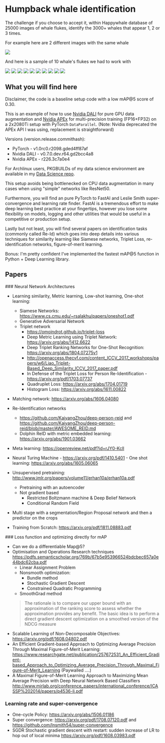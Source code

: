 # Humpback whale identification

The challenge if you choose to accept it, within Happywhale database of 25000 images of whale flukes,
identify the 3000+ whales that appear 1, 2 or 3 times.

For example here are 2 different images with the same whale

![](images/happy-whale.jpg)

And here is a sample of 10 whale's flukes we had to work with

![](images/0a0c1df99.jpg)
![](images/0a00c7a0f.jpg)
![](images/0a1a0c3f7.jpg)
![](images/0a1aa01e8.jpg)
![](images/0a1a6d6df.jpg)
![](images/0a2af3c79.jpg)
![](images/0a2b7202c.jpg)
![](images/00a3dd76f.jpg)
![](images/0a3e0cc22.jpg)
![](images/0a4b8ecf9.jpg)

## What you will find here

Disclaimer, the code is a baseline setup code with a low mAP@5 score of 0.30.

This is an example of how to use [Nvidia DALI](https://github.com/NVIDIA/DALI) for pure GPU data augmentation and [Nvidia APEx](https://github.com/NVIDIA/apex) for multi-precision training (FP16+FP32) on a 2x2080Ti setup with PyTorch `DataParallel`. (Note: Nvidia deprecated the APEx API I was using, replacement is straightforward)

Versions (version.release.commithash):
  - PyTorch - v1.0rc0.r2098.gded4ff87af
  - Nvidia DALI - v0.7.0.dev.r64.gd2bcc4a8
  - Nvidia APEx - r226.3c7a0e4

For Archlinux users, PKGBUILDs of my data science environment are available in my [Data Science repo](https://github.com/mratsim/Arch-Data-Science/tree/8d398b2aea2114a039b286a4c194d967ca01af6f).

This setup avoids being bottlenecked on CPU data augmentation in many cases when using "simple" networks like ResNet50.

Furthermore, you will find an pure PyTorch to FastAI and Leslie Smith super-convergence and learning rate finder. FastAI is a tremendous effort to make deep learning best practice at your fingertips, however you lose some flexibility on models, logging and other utilities that would be useful in a competitive or production setup.

Lastly but not least, you will find several papers on identification tasks (commonly called Re-Id) which goes into deep details into various techniques for similarity learning like Siamese networks, Triplet Loss, re-identification networks, figure-of-merit learning.

Bonus: I'm pretty confident I've implemented the fastest mAP@5 function in Python + Deep Learning library.

## Papers
### Neural Network Architectures

- Learning similarity, Metric learning, Low-shot learning, One-shot learning:
    - Siamese Networks: https://www.cs.cmu.edu/~rsalakhu/papers/oneshot1.pdf
    - Generative Adversarial Network
    - Triplet network
      - https://omoindrot.github.io/triplet-loss
      - Deep Metric Learning using Triplet Network: https://arxiv.org/abs/1412.6622
      - Deep Triplet Ranking Networks for One-Shot Recognition: https://arxiv.org/abs/1804.07275v1
      - http://openaccess.thecvf.com/content_ICCV_2017_workshops/papers/w6/Liao_Triplet-Based_Deep_Similarity_ICCV_2017_paper.pdf
      - In Defense of the Triplet Loss for Person Re-Identification - https://arxiv.org/pdf/1703.07737
      - Quadruplet Loss: https://arxiv.org/abs/1704.01719
      - Histogram Loss: https://arxiv.org/abs/1611.00822
- Matching network: https://arxiv.org/abs/1606.04080
- Re-Identification networks
  - https://github.com/KaiyangZhou/deep-person-reid and https://github.com/KaiyangZhou/deep-person-reid/blob/master/AWESOME_REID.md
  - Dolphin ReID with metric embedded learning: https://arxiv.org/abs/1901.03662
- Meta learning: https://openreview.net/pdf?id=rJY0-Kcll
- Neural Turing Machine
      - https://arxiv.org/pdf/1410.5401
      - One shot learning: https://arxiv.org/abs/1605.06065
- Unsupervised pretraining: http://www.jmlr.org/papers/volume11/erhan10a/erhan10a.pdf
  - Pretraining with an autoencoder
  - Not gradient based
    - Restricted Boltzmann machine & Deep Belief Network
    - Conditional Random Field
- Multi stage with a segmentation/Region Proposal network and then a predictor on the crops

- Training from Scratch: https://arxiv.org/pdf/1811.08883.pdf

### Loss function and optimizing directly for mAP

- Can we do a differentiable Map@5?
- Optimisation and Operations Research techniques
  https://pdfs.semanticscholar.org/769b/67b5e953966524bdcbec657a0e44bdc62cba.pdf
  - Linear Assignment Problem
  - Nonsmooth optimization:
    - Bundle method
    - Stochastic Gradient Descent
    - Constrained Quadratic Programming
  - SmoothGrad method
  > The rationale is to compare our upper bound with an
  > approximation of the ranking score to assess whether
  > the approximation provides any benefit.  The basic idea is to perform a direct gradient
  > descent optimization on a smoothed version of the NDCG measure
- Scalable Learning of Non-Decomposable Objectives: https://arxiv.org/pdf/1608.04802.pdf
- An Efficient Gradient-based Approach to Optimizing Average Precision Through Maximal Figure-of-Merit Learning:
  https://www.researchgate.net/publication/257672531_An_Efficient_Gradient-based_Approach_to_Optimizing_Average_Precision_Through_Maximal_Figure-of-Merit_Learning (Paywalled ....)
- A Maximal Figure-of-Merit Learning Approach to Maximizing Mean Average Precision with Deep Neural Network Based Classifiers
  http://www.mirlab.org/conference_papers/international_conference/ICASSP%202014/papers/p4536-li.pdf

### Learning rate and super-convergence

  - One-cycle Policy: https://arxiv.org/abs/1506.01186
  - Super convergence: https://arxiv.org/pdf/1708.07120.pdf and https://github.com/lnsmith54/super-convergence
  - SGDR Stochastic gradient descent with restart: sudden increase of LR to hop out of local minima
    https://arxiv.org/pdf/1608.03983.pdf